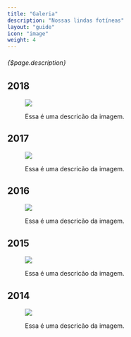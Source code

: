 ```yaml
---
title: "Galeria"
description: "Nossas lindas fotíneas"
layout: "guide"
icon: "image"
weight: 4
---
```


###### {$page.description}

<article id="1">

## 2018

<figure>
    <img src="http://via.placeholder.com/1200x800"></img>
    <p>Essa é uma descricão da imagem.</p>
</figure>


</article>

<article id="2">

## 2017

<figure>
    <img src="http://via.placeholder.com/1200x800"></img>
    <p>Essa é uma descricão da imagem.</p>
</figure>

</article>

<article id="3">

## 2016

<figure>
    <img src="http://via.placeholder.com/1200x800"></img>
    <p>Essa é uma descricão da imagem.</p>
</figure>

</article>

<article id="4">

## 2015

<figure>
    <img src="http://via.placeholder.com/1200x800"></img>
    <p>Essa é uma descricão da imagem.</p>
</figure>

</article>

<article id="5">

## 2014

<figure>
    <img src="http://via.placeholder.com/1200x800"></img>
    <p>Essa é uma descricão da imagem.</p>
</figure>

</article>
